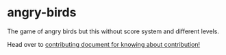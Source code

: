 # angry-birds
The game of angry birds but this without score system and different levels.

Head over to [contributing document for knowing about contribution!](https://github.com/shreyashsrivastava7701/angry-birds/blob/main/CONTRIBUTING.md)
